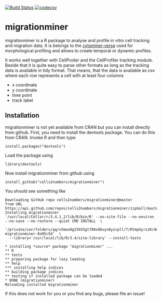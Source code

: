 <!-- README.md is generated from README.Rmd. Please edit that file -->
<!-- use knitr::knit(input="README.Rmd", output = "README.md") to generate README.md -->




[![Build Status](https://travis-ci.org/cells2numbers/migrationminer.svg?branch=master)](https://travis-ci.org/cells2numbers/migrationminer) 
[![codecov](https://codecov.io/gh/cells2numbers/migrationminer/branch/master/graph/badge.svg)](https://codecov.io/gh/cells2numbers/migrationminer)

# migrationminer
migrationminer is a R package to analyse and profile in vitro cell tracking and migration data. It is belongs to the [cytominer-verse](https://github.com/cytomining/) used for morphological profiling and allows to create temporal or dynamic profiles. 

It works well together with CellProiler and the CellProfiler tracking module. Beside that it is quite easy to parse other formats as long as the tracking data is available in tidy format. That means, that the data is available as csv where each row represents a cell with at least four columns

 * x coordinate  
 * y coordinate 
 * time point 
 * track label

## Installation 
migrationminer is not yet available from CRAN but you can install directly from github. First, you need to install the devtools package. You can do this from CRAN. Invoke R and then type

```{}
install.packages("devtools")
```

Load the package using 

```{}
library(devtools)
```
Now install migrationminer from github using
```{}
install_github("cells2numbers/migrationminer")
```

You should see something like 
```
Downloading GitHub repo cells2numbers/migrationminer@master
from URL https://api.github.com/repos/cells2numbers/migrationminer/zipball/master
Installing migrationminer
'/usr/local/Cellar/r/3.4.1_2/lib/R/bin/R' --no-site-file --no-environ --no-save --no-restore --quiet CMD INSTALL  \
  '/private/var/folders/qq/v5mwx8g15655gt708s86vys8yzcpll/T/RtmpUyrzzK/devtoolse7f945c7b360/cells2numbers-migrationminer-8a95c5d'  \
  --library='/usr/local/lib/R/3.4/site-library' --install-tests 

* installing *source* package ‘migrationminer’ ...
** R
** tests
** preparing package for lazy loading
** help
*** installing help indices
** building package indices
** testing if installed package can be loaded
* DONE (migrationminer)
Reloading installed migrationminer
```

If this does not work for you or you find any bugs, please file an issue! 
